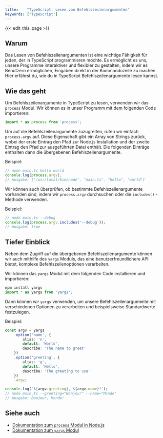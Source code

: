 ```yaml
---
title:    "TypeScript: Lesen von Befehlszeilenargumenten"
keywords: ["TypeScript"]
---
```


{{< edit_this_page >}}

## Warum

Das Lesen von Befehlszeilenargumenten ist eine wichtige Fähigkeit für jeden, der in TypeScript programmieren möchte. Es ermöglicht es uns, unsere Programme interaktiver und flexibler zu gestalten, indem wir es Benutzern ermöglichen, Eingaben direkt in der Kommandozeile zu machen. Hier erfährst du, wie du in TypeScript Befehlszeilenargumente lesen kannst.

## Wie das geht

Um Befehlszeilenargumente in TypeScript zu lesen, verwenden wir das `process` Modul. Wir können es in unser Programm mit dem folgenden Code importieren:

```TypeScript
import * as process from 'process';
```

Um auf die Befehlszeilenargumente zuzugreifen, rufen wir einfach `process.argv` auf. Diese Eigenschaft gibt ein Array von Strings zurück, wobei der erste Eintrag den Pfad zur Node.js Installation und der zweite Eintrag den Pfad zur ausgeführten Datei enthält. Die folgenden Einträge enthalten dann die übergebenen Befehlszeilenargumente.

Beispiel:

```TypeScript
// node main.ts hello world
console.log(process.argv);
// Ausgabe: ["/usr/local/bin/node", "main.ts", "hello", "world"]
```

Wir können auch überprüfen, ob bestimmte Befehlszeilenargumente vorhanden sind, indem wir `process.argv` durchsuchen oder die `includes()` -Methode verwenden.

Beispiel:

```TypeScript
// node main.ts --debug
console.log(process.argv.includes('--debug'));
// Ausgabe: true
```

## Tiefer Einblick

Neben dem Zugriff auf die übergebenen Befehlszeilenargumente können wir auch mithilfe des `yargs` Moduls, das eine benutzerfreundlichere API bietet, komplexe Befehlszeilenoptionen verarbeiten.

Wir können das `yargs` Modul mit dem folgenden Code installieren und importieren:

```TypeScript
npm install yargs
import * as yargs from 'yargs';
```

Dann können wir `yargs` verwenden, um unsere Befehlszeilenargumente mit verschiedenen Optionen zu verarbeiten und beispielsweise Standardwerte festzulegen.

Beispiel:

```TypeScript
const argv = yargs
    .option('name', {
        alias: 'n',
        default: 'World',
        describe: 'The name to greet'
    })
    .option('greeting', {
        alias: 'g',
        default: 'Hello',
        describe: 'The greeting to use'
    })
    .argv;

console.log(`${argv.greeting}, ${argv.name}!`);
// node main.ts --greeting="Bonjour" --name="Monde"
// Ausgabe: Bonjour, Monde!
```

## Siehe auch

- [Dokumentation zum `process` Modul in Node.js](https://nodejs.org/api/process.html)
- [Dokumentation zum `yargs` Modul](https://www.npmjs.com/package/yargs)
